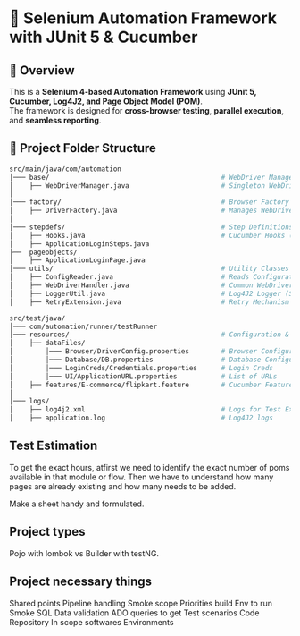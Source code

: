 # 🚀 Selenium Automation Framework with JUnit 5 & Cucumber

## 📌 Overview
This is a **Selenium 4-based Automation Framework** using **JUnit 5, Cucumber, Log4J2, and Page Object Model (POM)**.  
The framework is designed for **cross-browser testing**, **parallel execution**, and **seamless reporting**.

## 📂 Project Folder Structure

```bash
src/main/java/com/automation
│─── base/                                           # WebDriver Management & Setup
│    ├── WebDriverManager.java                       # Singleton WebDriver instance
│
│─── factory/                                        # Browser Factory (Cross-Browser Support)
│    ├── DriverFactory.java                          # Manages WebDriver for different browsers
│
│─── stepdefs/                                       # Step Definitions for Cucumber
│    ├── Hooks.java                                  # Cucumber Hooks (Before/After Test Setup)
│    ├── ApplicationLoginSteps.java
├──  pageobjects/
│    ├── ApplicationLoginPage.java
│─── utils/                                          # Utility Classes
│    ├── ConfigReader.java                           # Reads Configuration from Properties
│    ├── WebDriverHandler.java                       # Common WebDriver Actions
│    ├── LoggerUtil.java                             # Log4J2 Logger (Singleton)
│    ├── RetryExtension.java                         # Retry Mechanism for JUnit Failures

src/test/java/
│─── com/automation/runner/testRunner
│─── resources/                                      # Configuration & Test Data
│    ├── dataFiles/
│        │─── Browser/DriverConfig.properties        # Browser Configuration
│        │─── Database/DB.properties                 # Database Configuration
│        │─── LoginCreds/Credentials.properties      # Login Creds
│        │─── UI/ApplicationURL.properties           # List of URLs 
│    ├── features/E-commerce/flipkart.feature        # Cucumber Feature Files
│
│─── logs/
│    ├── log4j2.xml                                  # Logs for Test Execution
│    ├── application.log                             # Log4J2 logs
```


## Test Estimation
To get the exact hours, atfirst we need to identify the exact number of poms available in that module or flow.
Then we have to understand how many pages are already existing and how many needs to be added.

Make a sheet handy and formulated.

## Project types
Pojo with lombok vs Builder with testNG.

## Project necessary things
Shared points
Pipeline handling
Smoke scope
Priorities build Env to run Smoke
SQL Data validation
ADO queries to get Test scenarios
Code Repository 
In scope softwares
Environments
